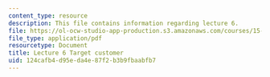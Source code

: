 ```yaml
---
content_type: resource
description: This file contains information regarding lecture 6.
file: https://ol-ocw-studio-app-production.s3.amazonaws.com/courses/15-390-new-enterprises-spring-2013/124cafb4d95eda4e87f2b3b9fbaabfb7_MIT15_390S13_lec06.pdf
file_type: application/pdf
resourcetype: Document
title: Lecture 6 Target customer
uid: 124cafb4-d95e-da4e-87f2-b3b9fbaabfb7
---
```

